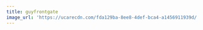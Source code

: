 ```yaml
---
title: guyfrontgate
image_url: 'https://ucarecdn.com/fda129ba-8ee8-4def-bca4-a1456911939d/'
---
```


